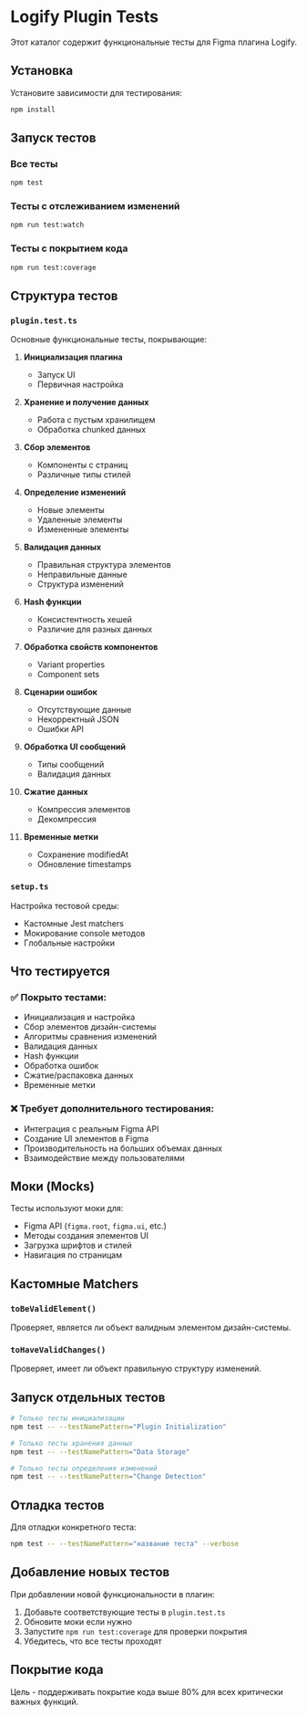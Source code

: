 # Logify Plugin Tests

Этот каталог содержит функциональные тесты для Figma плагина Logify.

## Установка

Установите зависимости для тестирования:

```bash
npm install
```

## Запуск тестов

### Все тесты
```bash
npm test
```

### Тесты с отслеживанием изменений
```bash
npm run test:watch
```

### Тесты с покрытием кода
```bash
npm run test:coverage
```

## Структура тестов

### `plugin.test.ts`
Основные функциональные тесты, покрывающие:

1. **Инициализация плагина**
   - Запуск UI
   - Первичная настройка

2. **Хранение и получение данных**
   - Работа с пустым хранилищем
   - Обработка chunked данных

3. **Сбор элементов**
   - Компоненты с страниц
   - Различные типы стилей

4. **Определение изменений**
   - Новые элементы
   - Удаленные элементы
   - Измененные элементы

5. **Валидация данных**
   - Правильная структура элементов
   - Неправильные данные
   - Структура изменений

6. **Hash функции**
   - Консистентность хешей
   - Различие для разных данных

7. **Обработка свойств компонентов**
   - Variant properties
   - Component sets

8. **Сценарии ошибок**
   - Отсутствующие данные
   - Некорректный JSON
   - Ошибки API

9. **Обработка UI сообщений**
   - Типы сообщений
   - Валидация данных

10. **Сжатие данных**
    - Компрессия элементов
    - Декомпрессия

11. **Временные метки**
    - Сохранение modifiedAt
    - Обновление timestamps

### `setup.ts`
Настройка тестовой среды:
- Кастомные Jest matchers
- Мокирование console методов
- Глобальные настройки

## Что тестируется

### ✅ Покрыто тестами:
- Инициализация и настройка
- Сбор элементов дизайн-системы
- Алгоритмы сравнения изменений
- Валидация данных
- Hash функции
- Обработка ошибок
- Сжатие/распаковка данных
- Временные метки

### ❌ Требует дополнительного тестирования:
- Интеграция с реальным Figma API
- Создание UI элементов в Figma
- Производительность на больших объемах данных
- Взаимодействие между пользователями

## Моки (Mocks)

Тесты используют моки для:
- Figma API (`figma.root`, `figma.ui`, etc.)
- Методы создания элементов UI
- Загрузка шрифтов и стилей
- Навигация по страницам

## Кастомные Matchers

### `toBeValidElement()`
Проверяет, является ли объект валидным элементом дизайн-системы.

### `toHaveValidChanges()`
Проверяет, имеет ли объект правильную структуру изменений.

## Запуск отдельных тестов

```bash
# Только тесты инициализации
npm test -- --testNamePattern="Plugin Initialization"

# Только тесты хранения данных
npm test -- --testNamePattern="Data Storage"

# Только тесты определения изменений
npm test -- --testNamePattern="Change Detection"
```

## Отладка тестов

Для отладки конкретного теста:

```bash
npm test -- --testNamePattern="название теста" --verbose
```

## Добавление новых тестов

При добавлении новой функциональности в плагин:

1. Добавьте соответствующие тесты в `plugin.test.ts`
2. Обновите моки если нужно
3. Запустите `npm run test:coverage` для проверки покрытия
4. Убедитесь, что все тесты проходят

## Покрытие кода

Цель - поддерживать покрытие кода выше 80% для всех критически важных функций. 